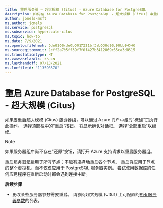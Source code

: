 ```yaml
---
title: 重启服务器 – 超大规模 (Citus) - Azure Database for PostgreSQL
description: 如何在 Azure Database for PostgreSQL - 超大规模 (Citus) 中重启数据库
author: jonels-msft
ms.author: jonels
ms.service: postgresql
ms.subservice: hyperscale-citus
ms.topic: how-to
ms.date: 7/9/2021
ms.openlocfilehash: 0de8108cde0b5017221bf3ab038d98c98bb94546
ms.sourcegitcommit: 2cff2a795ff39f7f0f427b5412869c65ca3d8515
ms.translationtype: HT
ms.contentlocale: zh-CN
ms.lasthandoff: 07/10/2021
ms.locfileid: "113598570"
---
```

# <a name="restart-azure-database-for-postgresql---hyperscale-citus"></a>重启 Azure Database for PostgreSQL - 超大规模 (Citus)

如果要重启超大规模 (Citus) 服务器组，可以通过 Azure 门户中组的“概述”页执行此操作。 选择顶部栏中的“重启”按钮。 将显示确认对话框。 选择“全部重启”以继续。

> [!NOTE]
> 如果服务器组中尚不存在“还原”按钮，请打开 Azure 支持请求以重启服务器组。

重启服务器组适用于所有节点；不能有选择地重启各个节点。 重启将应用于节点的整个虚拟机，而不仅仅应用于 PostgreSQL 服务器实例。 尝试使用数据库的任何应用程序在重新启动时都会遇到连接中断。

**后续步骤**

- 更改某些服务器参数需要重启。 请参阅超大规模 (Citus) 上可配置的[所有服务器参数](reference-hyperscale-parameters.md)的列表。
